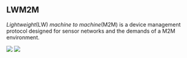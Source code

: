## LWM2M
_Lightweight_(LW) _machine to machine_(M2M) is a device management protocol designed for sensor networks and the demands of a M2M environment.

<img src="https://www.researchgate.net/profile/Vishwas_Lakkundi/publication/281524900/figure/fig2/AS:284582768332800@1444861227062/LWM2M-interfaces-and-workflow.png" />

<img src="https://www.thaumatec.com/wp-content/uploads/2018/05/lwm2m-1024x768.png"/>
